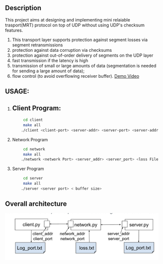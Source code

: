 ## Description
This project aims at  designing and implementing mini relaiable trasport(MRT) protocol on top of UDP without using UDP's checksum features.
1. This transport layer supports protection against segment losses via segment retransmissions
2. protection against data corruption via checksums 
3. protection against out-of-order delivery of segments on the UDP layer 
4. fast transmission if the latency is high
5. transmission of small or large amounts of data (segmentation is needed for sending a large amount of data);
6. flow control (to avoid overflowing receiver buffer).
[Demo Video](https://www.youtube.com/watch?v=Yi4qBSmEP_c)

## USAGE:
1. Client Program:
    - 
    ```bash
         cd client
         make all
        ./client <client-port> <server-addr> <server-port> <server-address>
    ```
2. Network Program
    ```bash
         cd network
         make all
        ./network <network Port> <server_addr> <server_port> <loss File>
    ```
3. Server Program
    ```bash
         cd server
         make all
        ./server <server port> < buffer size>
    ```
## Overall architecture
![Architecture Diagram](./arch.png)




